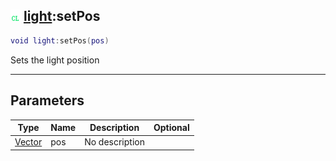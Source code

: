 ## ![client](../../.gitbook/assets/client.png) [light](light):setPos

```lua
void light:setPos(pos)
```

Sets the light position

------
## Parameters

| Type   | Name | Description | Optional |
| ------ | ---- | ----------- | -------: |
| [Vector](vector) | pos | No description |  |

